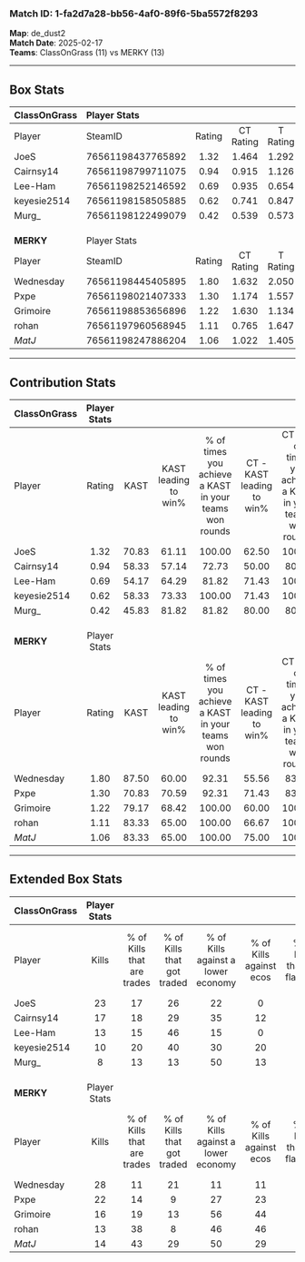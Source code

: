 ### Match ID: 1-fa2d7a28-bb56-4af0-89f6-5ba5572f8293  
**Map**: de_dust2  
**Match Date**: 2025-02-17  
**Teams**: ClassOnGrass (11) vs MERKY (13)  

---  

## Box Stats  

| **ClassOnGrass** | Player Stats      |        |           |          |       |       |       |         |        |      |     |
| :- | :- | :-: | :-: | :-: | :-: | :-: | :-: | :-: | :-: | :-: | :-: |
| Player           | SteamID           | Rating | CT Rating | T Rating | KAST  |  ADR  | Kills | Assists | Deaths | K/D  | HS% |
| JoeS             | 76561198437765892 |  1.32  |   1.464   |  1.292   | 70.83 | 88.0  |  23   |    3    |   17   | 1.35 | 47  |
| Cairnsy14        | 76561198799711075 |  0.94  |   0.915   |  1.126   | 58.33 | 82.7  |  17   |    6    |   20   | 0.85 | 52  |
| Lee-Ham          | 76561198252146592 |  0.69  |   0.935   |  0.654   | 54.17 | 63.0  |  13   |    2    |   20   | 0.65 | 69  |
| keyesie2514      | 76561198158505885 |  0.62  |   0.741   |  0.847   | 58.33 | 54.2  |  10   |    6    |   19   | 0.53 | 50  |
| Murg_            | 76561198122499079 |  0.42  |   0.539   |  0.573   | 45.83 | 47.6  |   8   |    2    |   19   | 0.42 | 37  |
|                  |                   |        |           |          |       |       |       |         |        |      |     |
|                  |                   |        |           |          |       |       |       |         |        |      |     |
|                  |                   |        |           |          |       |       |       |         |        |      |     |
| **MERKY**        | Player Stats      |        |           |          |       |       |       |         |        |      |     |
| Player           | SteamID           | Rating | CT Rating | T Rating | KAST  |  ADR  | Kills | Assists | Deaths | K/D  | HS% |
| Wednesday        | 76561198445405895 |  1.80  |   1.632   |  2.050   | 87.50 | 126.1 |  28   |    4    |   15   | 1.87 | 28  |
| Pxpe             | 76561198021407333 |  1.30  |   1.174   |  1.557   | 70.83 | 77.0  |  22   |    3    |   15   | 1.47 | 31  |
| Grimoire         | 76561198853656896 |  1.22  |   1.630   |  1.134   | 79.17 | 79.5  |  16   |    4    |   12   | 1.33 | 31  |
| rohan            | 76561197960568945 |  1.11  |   0.765   |  1.647   | 83.33 | 65.9  |  13   |   11    |   13   | 1.00 | 46  |
| _MatJ_           | 76561198247886204 |  1.06  |   1.022   |  1.405   | 83.33 | 77.0  |  14   |    9    |   18   | 0.78 | 28  |
---  

## Contribution Stats  

| **ClassOnGrass** | Player Stats |       |                      |                                                        |                           |                                                             |                          |                                                            |
| :- | :-: | :-: | :-: | :-: | :-: | :-: | :-: | :-: |
| Player           |    Rating    | KAST  | KAST leading to win% | % of times you achieve a KAST in your teams won rounds | CT - KAST leading to win% | CT - % of times you achieve a KAST in your teams won rounds | T - KAST leading to win% | T - % of times you achieve a KAST in your teams won rounds |
| JoeS             |     1.32     | 70.83 |        61.11         |                         100.00                         |           62.50           |                           100.00                            |          60.00           |                           100.00                           |
| Cairnsy14        |     0.94     | 58.33 |        57.14         |                         72.73                          |           50.00           |                            80.00                            |          66.67           |                           66.67                            |
| Lee-Ham          |     0.69     | 54.17 |        64.29         |                         81.82                          |           71.43           |                           100.00                            |          57.14           |                           66.67                            |
| keyesie2514      |     0.62     | 58.33 |        73.33         |                         100.00                         |           71.43           |                           100.00                            |          75.00           |                           100.00                           |
| Murg_            |     0.42     | 45.83 |        81.82         |                         81.82                          |           80.00           |                            80.00                            |          83.33           |                           83.33                            |
|                  |              |       |                      |                                                        |                           |                                                             |                          |                                                            |
|                  |              |       |                      |                                                        |                           |                                                             |                          |                                                            |
|                  |              |       |                      |                                                        |                           |                                                             |                          |                                                            |
| **MERKY**        | Player Stats |       |                      |                                                        |                           |                                                             |                          |                                                            |
| Player           |    Rating    | KAST  | KAST leading to win% | % of times you achieve a KAST in your teams won rounds | CT - KAST leading to win% | CT - % of times you achieve a KAST in your teams won rounds | T - KAST leading to win% | T - % of times you achieve a KAST in your teams won rounds |
| Wednesday        |     1.80     | 87.50 |        60.00         |                         92.31                          |           55.56           |                            83.33                            |          63.64           |                           100.00                           |
| Pxpe             |     1.30     | 70.83 |        70.59         |                         92.31                          |           71.43           |                            83.33                            |          70.00           |                           100.00                           |
| Grimoire         |     1.22     | 79.17 |        68.42         |                         100.00                         |           60.00           |                           100.00                            |          77.78           |                           100.00                           |
| rohan            |     1.11     | 83.33 |        65.00         |                         100.00                         |           66.67           |                           100.00                            |          63.64           |                           100.00                           |
| _MatJ_           |     1.06     | 83.33 |        65.00         |                         100.00                         |           75.00           |                           100.00                            |          58.33           |                           100.00                           |
---  

## Extended Box Stats  

| **ClassOnGrass** | Player Stats |                            |                            |                                    |                         |                              |                                 |        |                             |                                     |                          |                               |                            |
| :- | :-: | :-: | :-: | :-: | :-: | :-: | :-: | :-: | :-: | :-: | :-: | :-: | :-: |
| Player           |    Kills     | % of Kills that are trades | % of Kills that got traded | % of Kills against a lower economy | % of Kills against ecos | % of Kills that are flawless | % of Kills that are close duels | Deaths | % of Deaths that get traded | % of Deaths against a lower economy | % of Deaths against ecos | % of Deaths that are flawless | % of Deaths that are close |
| JoeS             |      23      |             17             |             26             |                 22                 |            0            |              78              |               13                |   17   |              6              |                  6                  |            6             |              71               |             0              |
| Cairnsy14        |      17      |             18             |             29             |                 35                 |           12            |              71              |               12                |   20   |             15              |                 10                  |            0             |              60               |             5              |
| Lee-Ham          |      13      |             15             |             46             |                 15                 |            0            |              54              |                8                |   20   |             15              |                 15                  |            5             |              65               |             0              |
| keyesie2514      |      10      |             20             |             40             |                 30                 |           20            |              50              |                0                |   19   |             16              |                  5                  |            0             |              79               |             0              |
| Murg_            |      8       |             13             |             13             |                 50                 |           13            |              50              |               25                |   19   |             32              |                 16                  |            0             |              68               |             11             |
|                  |              |                            |                            |                                    |                         |                              |                                 |        |                             |                                     |                          |                               |                            |
|                  |              |                            |                            |                                    |                         |                              |                                 |        |                             |                                     |                          |                               |                            |
|                  |              |                            |                            |                                    |                         |                              |                                 |        |                             |                                     |                          |                               |                            |
| **MERKY**        | Player Stats |                            |                            |                                    |                         |                              |                                 |        |                             |                                     |                          |                               |                            |
| Player           |    Kills     | % of Kills that are trades | % of Kills that got traded | % of Kills against a lower economy | % of Kills against ecos | % of Kills that are flawless | % of Kills that are close duels | Deaths | % of Deaths that get traded | % of Deaths against a lower economy | % of Deaths against ecos | % of Deaths that are flawless | % of Deaths that are close |
| Wednesday        |      28      |             11             |             21             |                 11                 |           11            |              79              |                4                |   15   |             20              |                 13                  |            13            |              67               |             20             |
| Pxpe             |      22      |             14             |             9              |                 27                 |           23            |              68              |                5                |   15   |             20              |                 13                  |            13            |              60               |             13             |
| Grimoire         |      16      |             19             |             13             |                 56                 |           44            |              69              |                0                |   12   |             33              |                  8                  |            8             |              67               |             0              |
| rohan            |      13      |             38             |             8              |                 46                 |           46            |              77              |                0                |   13   |             31              |                 15                  |            15            |              77               |             0              |
| _MatJ_           |      14      |             43             |             29             |                 50                 |           29            |              50              |                7                |   18   |             39              |                 22                  |            22            |              50               |             17             |

